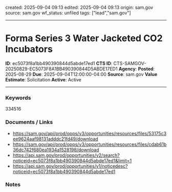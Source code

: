 created: 2025-09-04 09:13
edited: 2025-09-04 09:13
origin: sam.gov
source: sam.gov
wf_status: unfiled
tags: ["lead","sam.gov"]

---

# Forma Series 3 Water Jacketed CO2 Incubators

**ID**: ec5073f8a1bb490390844d5abde17ed1
**CTS ID**: CTS-SAMGOV-20250829-EC5073F8A1BB490390844D5ABDE17ED1
**Agency**: 
**Posted**: 2025-08-29
**Due**: 2025-09-04T12:00:00-04:00
**Source**: sam.gov
**Value Estimate**: Solicitation
**Active**: Active

---

### Keywords
334516

### Documents / Links
- <https://sam.gov/api/prod/opps/v3/opportunities/resources/files/53175c3ee9624aaf98131adddc21fd49/download>
- <https://sam.gov/api/prod/opps/v3/opportunities/resources/files/cdab61b36dc742f680ea1934a1528198/download>
- <https://api.sam.gov/prod/opportunities/v2/search?noticeid=ec5073f8a1bb490390844d5abde17ed1&limit=1>
- <https://api.sam.gov/prod/opportunities/v1/noticedesc?noticeid=ec5073f8a1bb490390844d5abde17ed1>

### Notes

